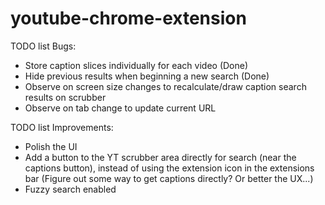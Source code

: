 # youtube-chrome-extension

TODO list Bugs:
- Store caption slices individually for each video (Done)
- Hide previous results when beginning a new search (Done)
- Observe on screen size changes to recalculate/draw caption search results on scrubber
- Observe on tab change to update current URL

TODO list Improvements:
- Polish the UI
- Add a button to the YT scrubber area directly for search (near the captions button), instead of using the extension icon in the extensions bar (Figure out some way to get captions directly? Or better the UX...)
- Fuzzy search enabled

